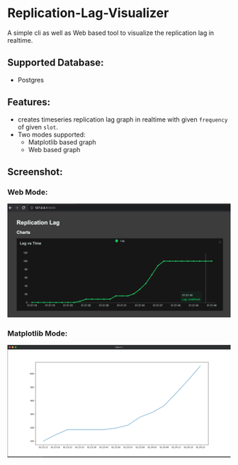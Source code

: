# Replication-Lag-Visualizer

A simple cli as well as Web based tool to visualize the replication lag in realtime.

## Supported Database:
- Postgres

## Features:
- creates timeseries replication lag graph in realtime with given `frequency` of given `slot`.
- Two modes supported:
    - Matplotlib based graph
    - Web based graph

## Screenshot:
### Web Mode:
![alt text](img/web.png)

### Matplotlib Mode:
![alt text](img/matplotlib.png)
